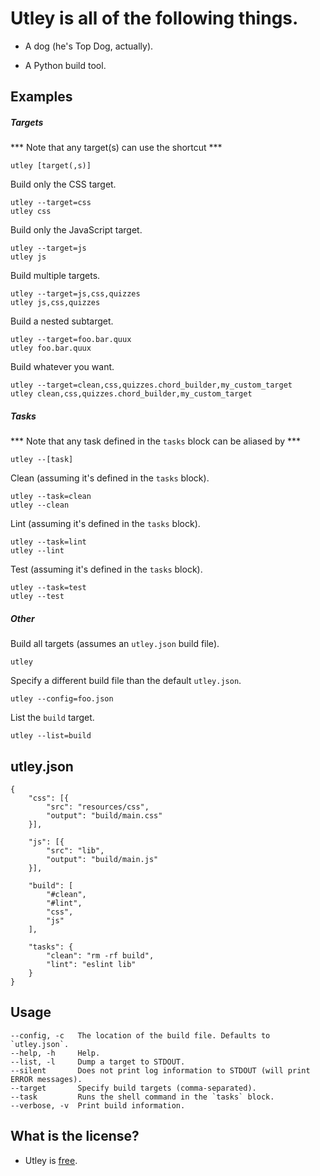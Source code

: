 # Utley is all of the following things.

+ A dog (he's Top Dog, actually).

+ A Python build tool.

## Examples

##### Targets

*** Note that any target(s) can use the shortcut ***

    utley [target(,s)]

Build only the CSS target.

    utley --target=css
    utley css

Build only the JavaScript target.

    utley --target=js
    utley js

Build multiple targets.

    utley --target=js,css,quizzes
    utley js,css,quizzes

Build a nested subtarget.

    utley --target=foo.bar.quux
    utley foo.bar.quux

Build whatever you want.

    utley --target=clean,css,quizzes.chord_builder,my_custom_target
    utley clean,css,quizzes.chord_builder,my_custom_target

##### Tasks

*** Note that any task defined in the `tasks` block can be aliased by ***

    utley --[task]

Clean (assuming it's defined in the `tasks` block).

    utley --task=clean
    utley --clean

Lint (assuming it's defined in the `tasks` block).

    utley --task=lint
    utley --lint

Test (assuming it's defined in the `tasks` block).

    utley --task=test
    utley --test

##### Other

Build all targets (assumes an `utley.json` build file).

    utley

Specify a different build file than the default `utley.json`.

    utley --config=foo.json

List the `build` target.

    utley --list=build

## utley.json

    {
        "css": [{
            "src": "resources/css",
            "output": "build/main.css"
        }],

        "js": [{
            "src": "lib",
            "output": "build/main.js"
        }],

        "build": [
            "#clean",
            "#lint",
            "css",
            "js"
        ],

        "tasks": {
            "clean": "rm -rf build",
            "lint": "eslint lib"
        }
    }

## Usage

    --config, -c   The location of the build file. Defaults to `utley.json`.
    --help, -h     Help.
    --list, -l     Dump a target to STDOUT.
    --silent       Does not print log information to STDOUT (will print ERROR messages).
    --target       Specify build targets (comma-separated).
    --task         Runs the shell command in the `tasks` block.
    --verbose, -v  Print build information.

## What is the license?
+ Utley is [free][wtfpl].

[wtfpl]: http://www.wtfpl.net/

